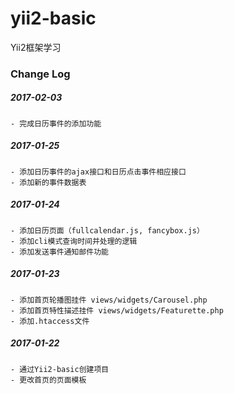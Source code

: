 # yii2-basic
Yii2框架学习



### Change Log

##### 2017-02-03
    - 完成日历事件的添加功能
    
##### 2017-01-25
    - 添加日历事件的ajax接口和日历点击事件相应接口
    - 添加新的事件数据表
    
##### 2017-01-24
    - 添加日历页面（fullcalendar.js, fancybox.js）
    - 添加cli模式查询时间并处理的逻辑
    - 添加发送事件通知邮件功能
    
##### 2017-01-23
    - 添加首页轮播图挂件 views/widgets/Carousel.php
    - 添加首页特性描述挂件 views/widgets/Featurette.php
    - 添加.htaccess文件
    
##### 2017-01-22
    - 通过Yii2-basic创建项目
    - 更改首页的页面模板